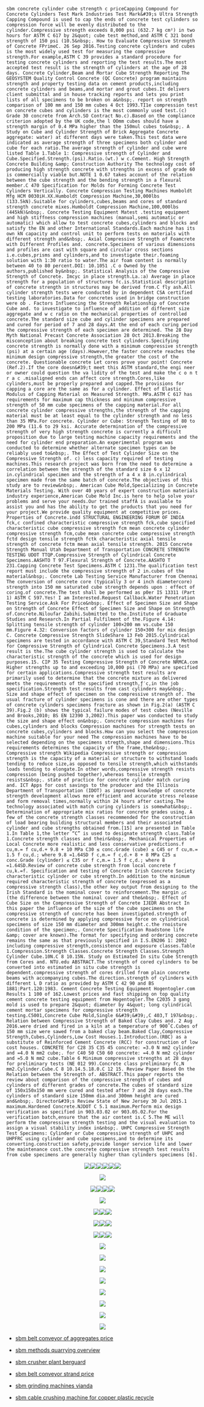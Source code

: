 
```
sbm concrete cylinder cube strength c priceCapping Compound for Concrete Cylinders Test Mark Industries Test Mark&#39;s Ultra Strength Capping Compound is used to cap the ends of concrete test cylinders so compression force will be evenly distributed to the cylinder.Compressive strength exceeds 8,000 psi (632.7 kg cm²) in two hours for ASTM C 617 by 2&quot; cube test method,and ASTM C 321 bond strength of 150 psi (10.5&nbsp;. How to Evaluate Compressive Strength of Concrete FPrimeC. 26 Sep 2016.Testing concrete cylinders and cubes is the most widely used test for measuring the compressive strength.For example,ASTM C 39 provides a standard procedure for testing concrete cylinders and reporting the test results.The most accepted test result is the strength of cylinders at the age of 28 days. Concrete Cylinder,Beam and Mortar Cube Strength Reporting The GEOSYSTEM Quality Control Concrete (QC Concrete) program maintains strength and property testing data on cement products,including concrete cylinders and beams,and mortar and grout cubes.It delivers client submittal and in house tracking reports and lets you print lists of all specimens to be broken on a&nbsp;. report on strength comparison of 100 mm and 150 mm cubes 4 Oct 1993.TI1e compression test on concrete cubes and cylinders is the most commonly used test.(c) Grade 30 concrete from Arch.SO Contract No.c).Based on the compliance criterion adopted by the UK code,the l OOmm cubes should have a strength margin of 0.4 MPa higher than the 150mul cubes to&nbsp;. A Study on Cube and Cylinder Strength of Brick Aggregate Concrete aggregate: water) at different days were taken.This test data were indicated as average strength of three specimens both cylinder and cube for each ratio.The average strength of cylinder and cube were listed Table 1.Table 1: Compressive strength of Cylinder and Cube.Specified.Strength.(psi).Ratio.(wt.) w c.Cement. High Strength Concrete Building &amp; Construction Authority The technology cost of producing high strength concrete with strengths in excess of grade 60 is commercially viable but.NOTE 1 0.67 takes account of the relation between the cube strength and the bending strength in a flexural member.C 470 Specification for Molds for Forming Concrete Test Cylinders Vertically. Concrete Compression Testing Machines Humboldt Mfg HCM 0030iH.XX.Humboldt Compression Machine,30,000lbs (133.5kN).Suitable for cylinders,cubes,beams and cores of standard strength concrete mixes.Humboldt Compression Machine,100,000lbs (445kN)&nbsp;. Concrete Testing Equipment Matest .testing equipment and high stiffness compression machines (manual,semi automatic or automatic) which allow to test concrete cubes,cylinders and blocks and satisfy the EN and other International Standards.Each machine has its own kN capacity and control unit to perform tests on materials with different strength and&nbsp;. Axial Compressive Strength of Foamcrete with Different Profiles and. concrete.Specimens of various dimensions and profiles are cast with square and circular cross sections i.e.cubes,prisms and cylinders,and to investigate their.foaming solution with 1:30 ratio to water.The air foam content is normally between 40 to 80 percent.DOI: 10.1051 .C o Owned by the authors,published by&nbsp;. Statistical Analysis of the Compressive Strength of Concrete. Imcyc in place strength.La.:a) Average in place strength for a population of structures fc.is.Statistical description of concrete strength in structures may be derived from.C fly ash.All cylinder strength tests were conducted by in dependent CSA certified testing laboratories.Data for concretes used in bridge construction were ob . Factors Influencing the Strength Relationship of Concrete Cube and. to investigate to influence of addition of different size aggregate and w c ratio on the mechanical properties of controlled concrete.The standard size cube and cylinder specimens are prepared and cured for period of 7 and 28 days.At the end of each curing period the compressive strength of each specimen are determined. The 28 Day Myth National Precast Concrete Association 28 Oct 2013.Breaking the misconception about breaking concrete test cylinders.Specifying concrete strength is normally done with a minimum compressive strength (psi) at a certain age (days).However,the faster concrete reaches the minimum design compressive strength,the greater the cost of the concrete. Questionable concrete Let cores prove your point! Concrete (Ref.2).If the core doesn&#39;t meet this ASTM standard,the engi neer or owner could question the va lidity of the test and make the c o n t r a c .misaligned ends can affect core strength.Cores,like cylinders,must be properly prepared and capped.The provisions for capping a core are the same as for a cylinder. Effect of Elastic Modulus of Capping Material on Measured Strength. MPa.ASTM C 617 has requirements for maximum cap thickness and minimum compressive strength of 50 mm cube specimens of the capping material.For all concrete cylinder compressive strengths,the strength of the capping material must be at least equal to the cylinder strength and no less than 35 MPa.For concrete. Cylinder or Cube: Strength Testing of 80 to 200 MPa (11.6 to 29 ksi. Accurate determination of the compressive strength of very high strength concrete is currently a difficult proposition due to large testing machine capacity requirements and the need for cylinder end preparation.An experimental program was conducted to determine whether alternate specimen types can be reliably used to&nbsp;. The Effect of Test Cylinder Size on the Compressive Strength of. c) less capacity required of testing machines.This research project was born from the need to determine a correlation between the strength of the standard size 6 x 12 in.cylindrical specimen and the strength of a 4 x 8 in.cylindrical specimen made from the same batch of concrete.The objectives of this study are to review&nbsp;. American Cube Mold,Specializing in Concrete Materials Testing. With over 40 years of expert construction materials industry experience,American Cube Mold Inc.is here to help solve your problems and serve your needs.Our trained staffÂ is available to assist you and has the ability to get the products that you need for your project.We provide quality equipment at competitive prices. Properties of Concrete.indd STRUCTURAL ENGINEERING FORUM OF INDIA fck,c confined characteristic compressive strength fck,cube specified characteristic cube compressive strength fcm mean concrete cylinder compressive strength fcm,cube mean concrete cube compressive strength fctd design tensile strength fctk characteristic axial tensile strength of concrete fctm mean axial tensile strength. 2015 Concrete Strength Manual Utah Department of Transportation CONCRETE STRENGTH TESTING UDOT TTQP.Compressive Strength of Cylindrical Concrete Specimens.AASHTO T 97.Flexural Strength of Concrete.AASHTO T 231.Capping Concrete Test Specimens.ASTM C 1231.The qualification test report must include the compressive strength of 2 in.cubes of the material&nbsp;. Concrete Lab Testing Service Manufacturer from Chennai The conversion of concrete core (typically 3 or 4 inch diametercore) strength into 150 mm saturated cube strength depends upon : effect of coring.of concrete.The test shall be performed as p0er IS 13311 (Part 1) ASTM C 597.Yes! I am Interested.Request Callback.Water Penetration Testing Service.Ask For Price&nbsp;. Effect of Specimen Size and Shape on Strength of Concrete Effect of Specimen Size and Shape on Strength of.Concrete.Niloufar Zabihi.Submitted to the.Institute of Graduate Studies and Research.In Partial Fulfilment of the.Figure 4.14: Splitting tensile strength of cylinder 100×200 mm vs.cube 150 mm.Figure 4.32: Conversion factors of cylinder 150×300 for mix design C. Concrete Compressive Strength SlideShare 13 Feb 2015.Cylindrical specimens are tested in accordance with ASTM C 39,Standard Test Method for Compressive Strength of Cylindrical Concrete Specimens.3.A test result is the.The cube cylinder strength is used to calculate the characteristic strength of the concrete which is used for design purposes.15. CIP 35 Testing Compressive Strength of Concrete NRMCA.com Higher strengths up to and exceeding 10,000 psi (70 MPa) are specified for certain applications.Compressive strength test results are primarily used to determine that the concrete mixture as delivered meets the requirements of the specified strength,ƒ′c,in the job specification.Strength test results from cast cylinders may&nbsp;. Size and shape effect of specimen on the compressive strength of. The usual fracture of cylinder specimens is cone and there are other types of concrete cylinders specimens fracture as shown in Fig.2(a) (ASTM C 39).Fig.2 (b) shows the typical failure modes of test cubes (Neville and Brooks,2010; BS EN 12390 3,2002).This paper was conducted to study the size and shape effect on&nbsp;. Concrete compression machines for cubes,cylinders and blocks Compression machines for strength tests on concrete cubes,cylinders and blocks.How can you select the compression machine suitable for your need The compression machines have to be selected depending on the specimens stregth,shape and dimensions.This requirements determines the capacity of the frame,the&nbsp;. Compressive strength Wikipedia Compressive strength or compression strength is the capacity of a material or structure to withstand loads tending to reduce size,as opposed to tensile strength,which withstands loads tending to elongate.In other words,compressive strength resists compression (being pushed together),whereas tensile strength resists&nbsp;. state of practice for concrete cylinder match curing and. ICT Apps for cost savings to the producer and the Illinois Department of Transportation (IDOT) as improved knowledge of concrete strength development allows more efficient and accurate stress release and form removal times,normally within 24 hours after casting.The technology associated with match curing cylinders is somewhat&nbsp;. Determination of appropriate mix ratios for concrete grades using. A few of the concrete strength classes recommended for the construction of load bearing building structural members and their associated cylinder and cube strengths obtained from.[15] are presented in Table 1.In Table 1,the letter “C” is used to designate strength class.Table 1.Concrete strength classes and their&nbsp;. Mechanical Properties of Local Concrete more realistic and less conservative predictions.f cu,m.= f cu,d.+ 9.8 + 10 MPa C30 ≤ conc.Grade (cube) ≤ C45 or f cu,m.= 1.5 f cu,d.; where 9.8 =1.64SD f c,m.= f c,d.+ 8 + 8 MPa C25 ≤ conc.Grade (cylinder) ≤ C35 or f c,m.= 1.5 f c,d.; where 8 =1.64SD.Review of concrete cube strength from local concrete f cu,k.=f. Specification and testing of Concrete Irish Concrete Society characteristic cylinder or cube strength.In addition to the minimum required characteristic strength of concrete (expressed as a compressive strength class),the other key output from designing to the Irish Standard is the nominal cover to reinforcement.The margin △c (the difference between the nominal cover and the&nbsp;. Effect of Cube Size on the Compressive Strength of Concrete IJEDR Abstract In this paper the influence of the size of the cube specimens on the compressive strength of concrete has been investigated.strength of concrete is determined by applying compressive force on cylindrical specimens of size 150 mm diameter and 300mm height.c.the rnoisture condition of the specimen;. Concrete Specification Roadstone life &amp; cover are known).The format for specifying and ordering concrete remains the same as that previously specified in I.S.EN206 1: 2002 including compressive strength,consistence and exposure classes.Table 1.Compression.Strength Classes.Concrete Strength Classes.Strength Cylinder Cube.10N.C 8 10.15N. Study on Estimated In situ Cube Strength from Cores and. NTU.edu ABSTRACT.The strength of cored cylinders to be converted into estimated in situ cube strength is dependent.compressive strength of cores drilled from plain concrete beams with accompanying cubes.The direction.strength of cylinders with different L D ratio as provided by ASTM C 42 90 and BS 1881:Part.120:1983. Cement Concrete Testing Equipment Hogentogler.com Results 1 100 of 162.Lowest prices and fast shipping on top quality cement concrete testing equipment from Hogentogler.The C2035 3 gang mold is used to prepare 2&quot; diameter by 4&quot; long cylindrical cement mortar specimens for compressive strength testing.C5001,Concrete Cube Mold,Single 6&#39;&#39;,C 403,T 197&nbsp;. Relation between Compressive Strength of Baked Clay Cubes and. 2 Aug 2016.were dried and fired in a kiln at a temperature of 900˚C.Cubes of 150 mm size were sawed from a baked clay beam.Baked Clay,Compressive Strength,Cubes,Cylinders,Low Cost Houses.1.Introduction.(RBC) as a substitute of Reinforced Cement Concrete (RCC) for construction of low cost houses. CONCRETE for C28 35 C35 45 concrete: =3.0 N mm2 cylinder and =4.0 N mm2 cube;. for C40 50 C50 60 concrete: =4.0 N mm2 cylinder and =5.0 N mm2 cube.Table 6 Minimum compressive strengths at 28 days for preliminary tests (NE 012 99).Concrete class preliminary fc,N mm2.Cylinder.Cube.C 8 10.14.5.18.0.C 12 15. Review Paper Based On the Relation between the Strength of. ABSTRACT.This paper reports the review about comparison of the compressive strength of cubes and cylinders of different grades of concrete.The cubes of standard size of 150x150x150 mm were cured and tested after 7 and 28 days each.The cylinders of standard size 150mm dia.and 300mm height are cured and&nbsp;. Director&#39;s Review State of New Jersey 30 Jul 2015.1 maximum.Hardened Concrete.NJDOT C 5.1 maximum.Perform mix design verification as specified in 903.03.02 or 903.05.02.For the verification batch,ensure that the air content is.C 5.The ME will perform the compressive strength testing and the visual evaluation to assign a visual stability index in&nbsp;. UHPC Compressive Strength Test Specimens: Cylinder or Cube compressive strength of UHPC and UHPFRC using cylinder and cube specimens,and to determine its converting.construction safety,provide longer service life and lower the maintenance cost.the concrete compressive strength test results from cube specimens are generally higher than cylinders specimens [6]. 
```

<div align="center">
  
<a rel="nofollow" href="https://m.shibang-china.com?f=github&k=sbm+concrete+cylinder+cube+strength+c+price"><img src="https://static.shibang-china.com/en/l.png"></a><img src="https://static.shibang-china.com/en/hw.png"><a rel="nofollow" href="https://m.shibang-china.com/product/?f=github&k=sbm+concrete+cylinder+cube+strength+c+price"><img src="https://static.shibang-china.com/en/p.png"></a><a rel="nofollow" href="https://m.shibang-china.com/cases/?f=github&k=sbm+concrete+cylinder+cube+strength+c+price"><img src="https://static.shibang-china.com/en/c.png"></a><a rel="nofollow" href="https://m.shibang-china.com/news/?f=github&k=sbm+concrete+cylinder+cube+strength+c+price"><img src="https://static.shibang-china.com/en/n.png"></a><a rel="nofollow" href="https://m.shibang-china.com?f=github&k=sbm+concrete+cylinder+cube+strength+c+price"><img src="https://static.shibang-china.com/en/m.png"></a>

<a rel="nofollow" href="https://m.shibang-china.com/product/?f=github&k=sbm+concrete+cylinder+cube+strength+c+price"><img src="https://static.shibang-china.com/en/b.jpg"></a>
  
<a rel="nofollow" href="https://m.shibang-china.com/solution-aggregate.html?f=github&k=sbm+concrete+cylinder+cube+strength+c+price"><img src="https://static.shibang-china.com/en/a.jpg"></a><a rel="nofollow" href="https://m.shibang-china.com/solution-mine.html?f=github&k=sbm+concrete+cylinder+cube+strength+c+price"><img src="https://static.shibang-china.com/en/m.jpg"></a><a rel="nofollow" href="https://m.shibang-china.com/solution-mill.html?f=github&k=sbm+concrete+cylinder+cube+strength+c+price"><img src="https://static.shibang-china.com/en/g.jpg"></a><a rel="nofollow" href="https://m.shibang-china.com/solution-epc.html?f=github&k=sbm+concrete+cylinder+cube+strength+c+price"><img src="https://static.shibang-china.com/en/e.jpg"></a>

<a rel="nofollow" href="https://m.shibang-china.com/product/?f=github&k=sbm+concrete+cylinder+cube+strength+c+price"><img src="https://static.shibang-china.com/en/a-p.png"></a>

<a rel="nofollow" href="https://m.shibang-china.com/product/crusher/c6x.html?f=github&k=sbm+concrete+cylinder+cube+strength+c+price"><img src="https://static.shibang-china.com/en/j.jpg"></a><a rel="nofollow" href="https://m.shibang-china.com/product/crusher/ci5x.html?f=github&k=sbm+concrete+cylinder+cube+strength+c+price"><img src="https://static.shibang-china.com/en/i.jpg"></a><a rel="nofollow" href="https://m.shibang-china.com/product/crusher/hst.html?f=github&k=sbm+concrete+cylinder+cube+strength+c+price"><img src="https://static.shibang-china.com/en/c.jpg"></a>

<a rel="nofollow" href="https://m.shibang-china.com/product/mill/mtw.html?f=github&k=sbm+concrete+cylinder+cube+strength+c+price"><img src="https://static.shibang-china.com/en/mtw.jpg"></a><a rel="nofollow" href="https://m.shibang-china.com/product/mill/scm.html?f=github&k=sbm+concrete+cylinder+cube+strength+c+price"><img src="https://static.shibang-china.com/en/scm.jpg"></a><a rel="nofollow" href="https://m.shibang-china.com/product/mill/lm.html?f=github&k=sbm+concrete+cylinder+cube+strength+c+price"><img src="https://static.shibang-china.com/en/lm.jpg"></a>

<a rel="nofollow" href="https://m.shibang-china.com/product/sand/vsi6x.html?f=github&k=sbm+concrete+cylinder+cube+strength+c+price"><img src="https://static.shibang-china.com/en/6x.jpg"></a><a rel="nofollow" href="https://m.shibang-china.com/product/sand/vu.html?f=github&k=sbm+concrete+cylinder+cube+strength+c+price"><img src="https://static.shibang-china.com/en/vu.jpg"></a><a rel="nofollow" href="https://m.shibang-china.com/product/mobile/klun.html?f=github&k=sbm+concrete+cylinder+cube+strength+c+price"><img src="https://static.shibang-china.com/en/k.jpg"></a>

<a rel="nofollow" href="https://m.shibang-china.com/cases/?f=github&k=sbm+concrete+cylinder+cube+strength+c+price"><img src="https://static.shibang-china.com/en/case.png"></a>

<a rel="nofollow" href="https://m.shibang-china.com/cases/aggregate/202.html?f=github&k=sbm+concrete+cylinder+cube+strength+c+price"><img src="https://static.shibang-china.com/en/c-1.jpg"></a>

<a rel="nofollow" href="https://m.shibang-china.com/cases/aggregate/203.html?f=github&k=sbm+concrete+cylinder+cube+strength+c+price"><img src="https://static.shibang-china.com/en/c-2.jpg"></a>

<a rel="nofollow" href="https://m.shibang-china.com/cases/mill/123.html?f=github&k=sbm+concrete+cylinder+cube+strength+c+price"><img src="https://static.shibang-china.com/en/c-3.jpg"></a>

<a rel="nofollow" href="https://m.shibang-china.com/contact_us.html?f=github&k=sbm+concrete+cylinder+cube+strength+c+price"><img src="https://static.shibang-china.com/en/contact.png"></a>

<a rel="nofollow" href="https://swt.shibang-china.com/?f=github&k=sbm+concrete+cylinder+cube+strength+c+price"><img src="https://static.shibang-china.com/en/chat.png"></a>

<a rel="nofollow" href="https://whatsapp.shibangsoft.com/WhatsApp.php?f=github&k=sbm+concrete+cylinder+cube+strength+c+price"><img src="https://static.shibang-china.com/en/whatsapp.png"></a>

<a rel="nofollow" href="https://m.shibang-china.com/?f=github&k=sbm+concrete+cylinder+cube+strength+c+price"><img src="https://static.shibang-china.com/en/website.png"></a>

</div>


* [sbm belt conveyor of aggregates price](sbm%20belt%20conveyor%20of%20aggregates%20price.md)

* [sbm methods quarrying overview](sbm%20methods%20quarrying%20overview.md)

* [sbm crusher plant berguard](sbm%20crusher%20plant%20berguard.md)

* [sbm belt conveyor strand price](sbm%20belt%20conveyor%20strand%20price.md)

* [sbm grinding machines vianda](sbm%20grinding%20machines%20vianda.md)

* [sbm cable crushing machine for copper plastic recycle](sbm%20cable%20crushing%20machine%20for%20copper%20plastic%20recycle.md)